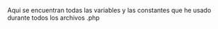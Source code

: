 Aqui se encuentran todas las variables y las constantes que he usado durante todos los archivos .php
